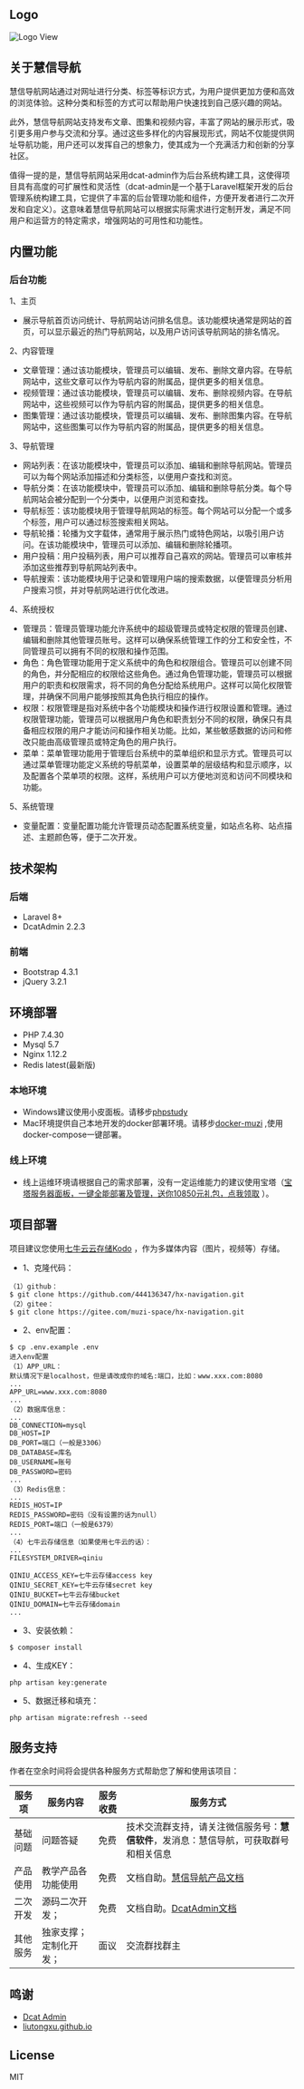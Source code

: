 ## Logo

![Logo View](/public/vendor/web-stack/logo.png)

## 关于慧信导航

慧信导航网站通过对网址进行分类、标签等标识方式，为用户提供更加方便和高效的浏览体验。这种分类和标签的方式可以帮助用户快速找到自己感兴趣的网站。 

此外，慧信导航网站支持发布文章、图集和视频内容，丰富了网站的展示形式，吸引更多用户参与交流和分享。通过这些多样化的内容展现形式，网站不仅能提供网址导航功能，用户还可以发挥自己的想象力，使其成为一个充满活力和创新的分享社区。

值得一提的是，慧信导航网站采用dcat-admin作为后台系统构建工具，这使得项目具有高度的可扩展性和灵活性（dcat-admin是一个基于Laravel框架开发的后台管理系统构建工具，它提供了丰富的后台管理功能和组件，方便开发者进行二次开发和自定义）。这意味着慧信导航网站可以根据实际需求进行定制开发，满足不同用户和运营方的特定需求，增强网站的可用性和功能性。

## 内置功能

### 后台功能
1、主页
- 展示导航首页访问统计、导航网站访问排名信息。该功能模块通常是网站的首页，可以显示最近的热门导航网站，以及用户访问该导航网站的排名情况。

2、内容管理
- 文章管理：通过该功能模块，管理员可以编辑、发布、删除文章内容。在导航网站中，这些文章可以作为导航内容的附属品，提供更多的相关信息。
- 视频管理：通过该功能模块，管理员可以编辑、发布、删除视频内容。在导航网站中，这些视频可以作为导航内容的附属品，提供更多的相关信息。
- 图集管理：通过该功能模块，管理员可以编辑、发布、删除图集内容。在导航网站中，这些图集可以作为导航内容的附属品，提供更多的相关信息。

3、导航管理
- 网站列表：在该功能模块中，管理员可以添加、编辑和删除导航网站。管理员可以为每个网站添加描述和分类标签，以便用户查找和浏览。
- 导航分类：在该功能模块中，管理员可以添加、编辑和删除导航分类。每个导航网站会被分配到一个分类中，以便用户浏览和查找。
- 导航标签：该功能模块用于管理导航网站的标签。每个网站可以分配一个或多个标签，用户可以通过标签搜索相关网站。
- 导航轮播：轮播为文字载体，通常用于展示热门或特色网站，以吸引用户访问。在该功能模块中，管理员可以添加、编辑和删除轮播项。
- 用户投稿：用户投稿列表，用户可以推荐自己喜欢的网站。管理员可以审核并添加这些推荐到导航网站列表中。
- 导航搜索：该功能模块用于记录和管理用户端的搜索数据，以便管理员分析用户搜索习惯，并对导航网站进行优化改进。

4、系统授权
- 管理员：管理员管理功能允许系统中的超级管理员或特定权限的管理员创建、编辑和删除其他管理员账号。这样可以确保系统管理工作的分工和安全性，不同管理员可以拥有不同的权限和操作范围。
- 角色：角色管理功能用于定义系统中的角色和权限组合。管理员可以创建不同的角色，并分配相应的权限给这些角色。通过角色管理功能，管理员可以根据用户的职责和权限需求，将不同的角色分配给系统用户。这样可以简化权限管理，并确保不同用户能够按照其角色执行相应的操作。
- 权限：权限管理是指对系统中各个功能模块和操作进行权限设置和管理。通过权限管理功能，管理员可以根据用户角色和职责划分不同的权限，确保只有具备相应权限的用户才能访问和操作相关功能。比如，某些敏感数据的访问和修改只能由高级管理员或特定角色的用户执行。
- 菜单：菜单管理功能用于管理后台系统中的菜单组织和显示方式。管理员可以通过菜单管理功能定义系统的导航菜单，设置菜单的层级结构和显示顺序，以及配置各个菜单项的权限。这样，系统用户可以方便地浏览和访问不同模块和功能。

5、系统管理
- 变量配置：变量配置功能允许管理员动态配置系统变量，如站点名称、站点描述、主题颜色等，便于二次开发。

## 技术架构

### 后端
- Laravel 8+
- DcatAdmin 2.2.3

### 前端
- Bootstrap 4.3.1
- jQuery 3.2.1

## 环境部署
- PHP 7.4.30
- Mysql 5.7
- Nginx 1.12.2
- Redis latest(最新版)

### 本地环境
- Windows建议使用小皮面板。请移步[phpstudy](https://www.xp.cn/) 
- Mac环境提供自己本地开发的docker部署环境。请移步[docker-muzi](https://github.com/444136347/docker-muzi) ,使用docker-compose一键部署。

### 线上环境
- 线上运维环境请根据自己的需求部署，没有一定运维能力的建议使用宝塔（[宝塔服务器面板，一键全能部署及管理，送你10850元礼包，点我领取](https://www.bt.cn/?invite_code=M196bmt3cnM=) ）。

## 项目部署
项目建议您使用[七牛云云存储Kodo](https://s.qiniu.com/reiEbe) ，作为多媒体内容（图片，视频等）存储。
- 1、克隆代码：
```shell
（1）github：
$ git clone https://github.com/444136347/hx-navigation.git
（2）gitee：
$ git clone https://gitee.com/muzi-space/hx-navigation.git
```
- 2、env配置：
```shell
$ cp .env.example .env
进入env配置
（1）APP_URL：
默认情况下是localhost，但是请改成你的域名:端口，比如：www.xxx.com:8080
...
APP_URL=www.xxx.com:8080
...
（2）数据库信息：
...
DB_CONNECTION=mysql
DB_HOST=IP
DB_PORT=端口（一般是3306）
DB_DATABASE=库名
DB_USERNAME=账号
DB_PASSWORD=密码
...
（3）Redis信息：
...
REDIS_HOST=IP
REDIS_PASSWORD=密码（没有设置的话为null）
REDIS_PORT=端口（一般是6379）
...
（4）七牛云存储信息（如果使用七牛云的话）：
...
FILESYSTEM_DRIVER=qiniu

QINIU_ACCESS_KEY=七牛云存储access key
QINIU_SECRET_KEY=七牛云存储secret key
QINIU_BUCKET=七牛云存储bucket
QINIU_DOMAIN=七牛云存储domain
...
```
- 3、安装依赖：
```shell
$ composer install
```
- 4、生成KEY：
```shell
php artisan key:generate
```
- 5、数据迁移和填充：
```shell
php artisan migrate:refresh --seed
```

## 服务支持

作者在空余时间将会提供各种服务方式帮助您了解和使用该项目：

| 服务项       | 服务内容              | 服务收费   | 服务方式   |
|-----------|-----------------|--------|-------------|
| 基础问题    | 问题答疑  | 免费     | 技术交流群支持，请关注微信服务号：**慧信软件**，发消息：慧信导航，可获取群号和相关信息
| 产品使用      | 教学产品各功能使用   | 免费     | 文档自助。[慧信导航产品文档](https://www.yuque.com/u39104802/xbg3ty) |
| 二次开发      | 源码二次开发；| 免费     | 文档自助。[DcatAdmin文档](https://learnku.com/docs/dcat-admin/2.x)  |
| 其他服务 | 独家支撑；定制化开发； | 面议     | 交流群找群主 |

## 鸣谢

- [Dcat Admin](http://www.dcatadmin.com/)
- [liutongxu.github.io](https://github.com/liutongxu/liutongxu.github.io)

## License
MIT
